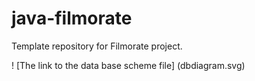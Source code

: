 # java-filmorate
Template repository for Filmorate project.

! [The link to the data base scheme file] (dbdiagram.svg)

